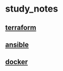 # study_notes
## [terraform](../main/terraform/)
## [ansible](../main/ansible/)
## [docker](../main/docker/)
